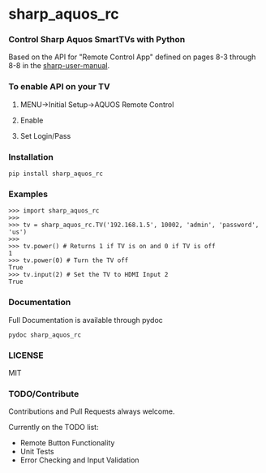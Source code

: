 # sharp_aquos_rc
### Control Sharp Aquos SmartTVs with Python
Based on the API for "Remote Control App" defined on pages 8-3 through 8-8 in the [sharp-user-manual].

### To enable API on your TV
1) MENU->Initial Setup->AQUOS Remote Control

2) Enable

3) Set Login/Pass

### Installation
```
pip install sharp_aquos_rc
```

### Examples
```
>>> import sharp_aquos_rc
>>>
>>> tv = sharp_aquos_rc.TV('192.168.1.5', 10002, 'admin', 'password', 'us')
>>> 
>>> tv.power() # Returns 1 if TV is on and 0 if TV is off
1
>>> tv.power(0) # Turn the TV off
True
>>> tv.input(2) # Set the TV to HDMI Input 2
True
```

### Documentation
Full Documentation is available through pydoc
```
pydoc sharp_aquos_rc
```

### LICENSE
MIT

### TODO/Contribute
Contributions and Pull Requests always welcome.

Currently on the TODO list:
- Remote Button Functionality
- Unit Tests
- Error Checking and Input Validation





[sharp-user-manual]: <http://files.sharpusa.com/Downloads/ForHome/HomeEntertainment/LCDTVs/Manuals/2014_TV_OM.pdf>


